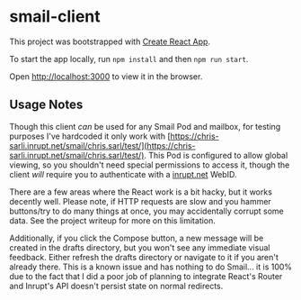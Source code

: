 # smail-client

This project was bootstrapped with [Create React App](https://github.com/facebook/create-react-app).

To start the app locally, run `npm install` and then `npm run start`.

Open [http://localhost:3000](http://localhost:3000) to view it in the browser.

## Usage Notes

Though this client *can* be used for any Smail Pod and mailbox, for testing purposes I've hardcoded it only work with [https://chris-sarli.inrupt.net/smail/chris.sarl/test/](https://chris-sarli.inrupt.net/smail/chris.sarl/test/). This Pod is configured to allow global viewing, so you shouldn't need special permissions to access it, though the client *will* require you to authenticate with a [inrupt.net](https://inrupt.net) WebID.

There are a few areas where the React work is a bit hacky, but it works decently well. Please note, if HTTP requests are slow and you hammer buttons/try to do many things at once, you may accidentally corrupt some data. See the project writeup for more on this limitation.

Additionally, if you click the Compose button, a new message will be created in the drafts directory, but you won't see any immediate visual feedback. Either refresh the drafts directory or navigate to it if you aren't already there. This is a known issue and has nothing to do Smail... it is 100% due to the fact that I did a poor job of planning to integrate React's Router and Inrupt's API doesn't persist state on normal redirects.

